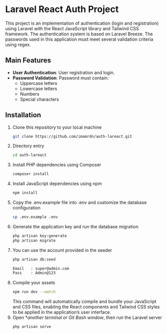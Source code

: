 # Laravel React Auth Project

This project is an implementation of authentication (login and registration) using Laravel with the React JavaScript library and Tailwind CSS framework. The authentication system is based on Laravel Breeze. The passwords used in this application must meet several validation criteria using regex.

## Main Features

- **User Authentication**: User registration and login.
- **Password Validation**: Password must contain:
  - Uppercase letters
  - Lowercase letters
  - Numbers
  - Special characters

## Installation

1. Clone this repository to your local machine
   ```sh
   git clone https://github.com/imamrdn/auth-lareact.git
2. Directory entry
   ```sh
   cd auth-lareact
3. Install PHP dependencies using Composer
   ```sh
   composer install
4. Install JavaScript dependencies using npm
    ```sh
    npm install
5. Copy the .env.example file into .env and customize the database configuration
    ```sh
    cp .env.example .env
6. Generate the application key and run the database migration
    ```sh
    php artisan key:generate
    php artisan migrate
7. You can use the account provided in the seeder
    ```sh
    php artisan db:seed
    
    Email   : super@admin.com
    Pass    : Admin@123
8. Compile your assets
    ```sh
    npm run dev --watch
    ```
    This command will automatically compile and bundle your JavaScript and CSS files, enabling the React components and Tailwind CSS styles to be applied in the application’s user interface.
9. Open **another terminal or Git Bash window*, then run the Laravel server
    ```sh
    php artisan serve
